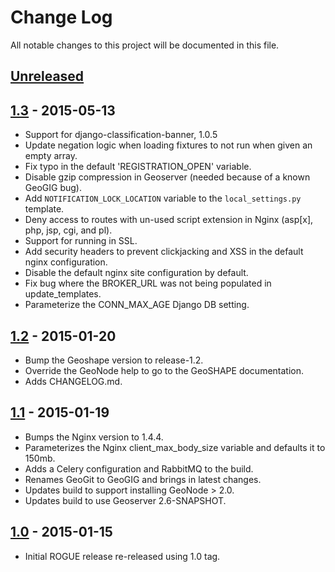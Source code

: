 Change Log
==========
All notable changes to this project will be documented in this file.

[Unreleased][unreleased]
------------------------


[1.3] - 2015-05-13
------------------
- Support for django-classification-banner, 1.0.5
- Update negation logic when loading fixtures to not run when given an empty array.
- Fix typo in the default 'REGISTRATION_OPEN' variable.
- Disable gzip compression in Geoserver (needed because of a known GeoGIG bug).
- Add `NOTIFICATION_LOCK_LOCATION` variable to the `local_settings.py` template.
- Deny access to routes with un-used script extension in Nginx (asp[x], php, jsp, cgi, and pl).
- Support for running in SSL.
- Add security headers to prevent clickjacking and XSS in the default nginx configuration.
- Disable the default nginx site configuration by default.
- Fix bug where the BROKER_URL was not being populated in update_templates.
- Parameterize the CONN_MAX_AGE Django DB setting.

[1.2] - 2015-01-20
------------------
- Bump the Geoshape version to release-1.2.
- Override the GeoNode help to go to the GeoSHAPE documentation.
- Adds CHANGELOG.md.

[1.1] - 2015-01-19
------------------
- Bumps the Nginx version to 1.4.4.
- Parameterizes the Nginx client_max_body_size variable and defaults it to 150mb.
- Adds a Celery configuration and RabbitMQ to the build.
- Renames GeoGit to GeoGIG and brings in latest changes. 
- Updates build to support installing GeoNode > 2.0.
- Updates build to use Geoserver 2.6-SNAPSHOT.

[1.0] - 2015-01-15
------------------
- Initial ROGUE release re-released using 1.0 tag.


[unreleased]: https://github.com/ROGUE-JCTD/rogue-cookbook/compare/release-1.3...HEAD
[1.3]: https://github.com/ROGUE-JCTD/rogue-cookbook/compare/release-1.2...release-1.3
[1.2]: https://github.com/ROGUE-JCTD/rogue-cookbook/compare/release-1.1...release-1.2
[1.1]: https://github.com/ROGUE-JCTD/rogue-cookbook/compare/release-1.0...release-1.1
[1.0]: https://github.com/ROGUE-JCTD/rogue-cookbook/tree/release-1.0
